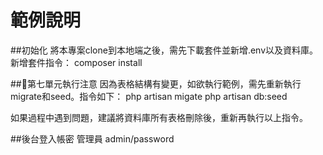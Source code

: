 範例說明
=======

##初始化
將本專案clone到本地端之後，需先下載套件並新增.env以及資料庫。
新增套件指令： composer install


##第七單元執行注意
因為表格結構有變更，如欲執行範例，需先重新執行migrate和seed。指令如下：
php artisan migate
php artisan db:seed

如果過程中遇到問題，建議將資料庫所有表格刪除後，重新再執行以上指令。

##後台登入帳密
管理員 admin/password
